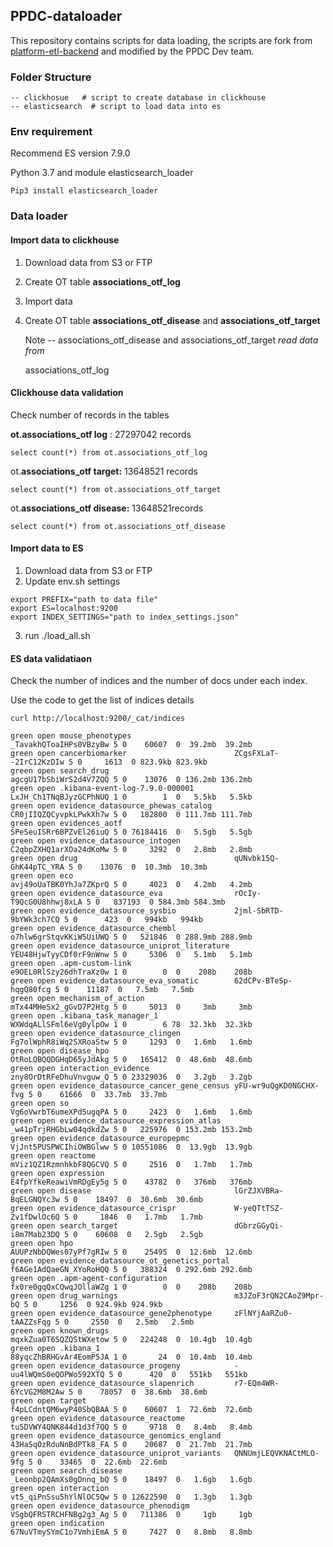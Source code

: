 
## PPDC-dataloader

This repository contains scripts for data loading, the scripts are fork from  [platform-etl-backend](https://github.com/opentargets/platform-etl-backend) and modified by the PPDC Dev team. 

### Folder Structure

```text
-- clickhosue   # script to create database in clickhouse 
-- elasticsearch  # script to load data into es

```

### Env requirement

Recommend ES version 7.9.0

Python 3.7  and module elasticsearch\_loader

```text
Pip3 install elasticsearch_loader
```

### Data loader

#### Import data to clickhouse

1. Download data from S3 or FTP
2. Create OT table **associations\_otf\_log**
3. Import data
4. Create OT table **associations\_otf\_disease** and **associations\_otf\_target**

   Note -- associations\_otf\_disease and  associations\_otf\_target _read data from_ 

   associations\_otf\_log

####  Clickhouse data validation

 Check number of records in the tables

**ot.associations\_otf log** :    27297042 records

```text
select count(*) from ot.associations_otf_log
```

ot.**associations\_otf target:** 13648521 records

```text
select count(*) from ot.associations_otf_target
```

ot.**associations\_otf disease:** 13648521records

```text
select count(*) from ot.associations_otf_disease
```

#### Import data to ES

1. Download data from S3 or FTP
2. Update env.sh settings

```text
export PREFIX="path to data file"
export ES=localhost:9200
export INDEX_SETTINGS="path to index_settings.json"
```

   3. run ./load\_all.sh

#### ES data validatiaon 

Check the number of indices and the number of docs under each index.

Use the code to get the list of indices details

```text
curl http://localhost:9200/_cat/indices
```

```text
green open mouse_phenotypes                       _TavakhQToaIHPs0VBzyBw 5 0    60607  0  39.2mb  39.2mb
green open cancerbiomarker                        ZCgsFXLaT--2IrC12KzDIw 5 0     1613  0 823.9kb 823.9kb
green open search_drug                            agcgU17bSbiWrS2d4V7ZQQ 5 0    13076  0 136.2mb 136.2mb
green open .kibana-event-log-7.9.0-000001         LxJH_Ch1TNqBJyzGCPhNUQ 1 0        1  0   5.5kb   5.5kb
green open evidence_datasource_phewas_catalog     CR0jIIQZQCyvpkLPwkXh7w 5 0   182800  0 111.7mb 111.7mb
green open evidences_aotf                         SPeSeuISRr6BPZvEl26iuQ 5 0 76184416  0   5.5gb   5.5gb
green open evidence_datasource_intogen            C2qbpZXHQ1arXOa24dKoMw 5 0     3292  0   2.8mb   2.8mb
green open drug                                   qUNvbk15Q-GhK44pTC_YRA 5 0    13076  0  10.3mb  10.3mb
green open eco                                    avj49oUaTBK0YhJa7ZKprQ 5 0     4023  0   4.2mb   4.2mb
green open evidence_datasource_eva                rOcIy-T9QcG0U8hhwj8xLA 5 0   837193  0 584.3mb 584.3mb
green open evidence_datasource_sysbio             2jml-SbRTD-9bYWk3ch7CQ 5 0      423  0   994kb   994kb
green open evidence_datasource_chembl             o7hlw6grStqvKKiW5UiUWQ 5 0   521846  0 288.9mb 288.9mb
green open evidence_datasource_uniprot_literature YEU48HjwTyyCDf0rF9nWnw 5 0     5306  0   5.1mb   5.1mb
green open .apm-custom-link                       e9OEL0RlSzy26dhTraXz0w 1 0        0  0    208b    208b
green open evidence_datasource_eva_somatic        62dCPv-BTeSp-hqgQ80fcg 5 0    11187  0   7.5mb   7.5mb
green open mechanism_of_action                    mTx44MHeSx2_gGvD7P2Htg 5 0     5013  0     3mb     3mb
green open .kibana_task_manager_1                 WXWdqALlSFml6eVg0ylpOw 1 0        6 78  32.3kb  32.3kb
green open evidence_datasource_clingen            Fg7olWphR8iWq2SXRoaStw 5 0     1293  0   1.6mb   1.6mb
green open disease_hpo                            OtRoLQBQQDGHqD65yJdAkg 5 0   165412  0  48.6mb  48.6mb
green open interaction_evidence                   zny8OrDtRFeDhuVnvguw_Q 5 0 23329036  0   3.2gb   3.2gb
green open evidence_datasource_cancer_gene_census yFU-wr9uQgKD0NGCHX-fvg 5 0    61666  0  33.7mb  33.7mb
green open so                                     Vg6oVwrbT6umeXPd5ugqPA 5 0     2423  0   1.6mb   1.6mb
green open evidence_datasource_expression_atlas   _w41pTrjRHGbLw04qdkdZw 5 0   225976  0 153.2mb 153.2mb
green open evidence_datasource_europepmc          VjJnt5PUSPWCIhiOWBGlww 5 0 10551086  0  13.9gb  13.9gb
green open reactome                               mViz1QZ1RzmnhkbF8QGCVQ 5 0     2516  0   1.7mb   1.7mb
green open expression                             E4fpYfkeReawiVmRDgEy5g 5 0    43782  0   376mb   376mb
green open disease                                lGrZJXVBRa-BqELGNQYc3w 5 0    18497  0  30.6mb  30.6mb
green open evidence_datasource_crispr             W-yeQTtTSZ-Zv1fDwlOc6Q 5 0     1846  0   1.7mb   1.7mb
green open search_target                          dGbrzGGyQi-i8m7Mab23DQ 5 0    60608  0   2.5gb   2.5gb
green open hpo                                    AUUPzNbDQWes07yPf7gRIw 5 0    25495  0  12.6mb  12.6mb
green open evidence_datasource_ot_genetics_portal f6AGe1AdQaeGN_XYoRoHQQ 5 0   388324  0 292.6mb 292.6mb
green open .apm-agent-configuration               fx0re0gqQxCQwqJOllaWZg 1 0        0  0    208b    208b
green open drug_warnings                          m3JZoF3rQN2CAoZ9Mpr-bQ 5 0     1256  0 924.9kb 924.9kb
green open evidence_datasource_gene2phenotype     zFlNYjAaRZu0-tAAZZsFqg 5 0     2550  0   2.5mb   2.5mb
green open known_drugs                            mqxkZua0T6SQZQStWXetow 5 0   224248  0  10.4gb  10.4gb
green open .kibana_1                              88yqcZhBRHGvAr4EomP5JA 1 0       24  0  10.4mb  10.4mb
green open evidence_datasource_progeny            -uu4lWQmS0eQOPWo592XTQ 5 0      420  0   551kb   551kb
green open evidence_datasource_slapenrich         r7-EQm4WR-6YcVG2M8M2Aw 5 0    78057  0  38.6mb  38.6mb
green open target                                 f4pLCdntQM6wyP40SbQBAA 5 0    60607  1  72.6mb  72.6mb
green open evidence_datasource_reactome           tu5DVWY4QNK844d1d3f7QQ 5 0     9718  0   8.4mb   8.4mb
green open evidence_datasource_genomics_england   43HaSqOzRduNnBdPTk8_FA 5 0    20687  0  21.7mb  21.7mb
green open evidence_datasource_uniprot_variants   QNNUmjLEQVKNACtMLO-9fg 5 0    33465  0  22.6mb  22.6mb
green open search_disease                         _Leonbp2QAmXs0gDnnq_bQ 5 0    18497  0   1.6gb   1.6gb
green open interaction                            vt5_qiPnSsu5hYlNlOC5Qw 5 0 12622590  0   1.3gb   1.3gb
green open evidence_datasource_phenodigm          VSgbQFRSTRCHFNBg2g3_Ag 5 0   711386  0     1gb     1gb
green open indication                             67NuVTmySYmC1o7VmhiEmA 5 0     7427  0   8.8mb   8.8mb
```





